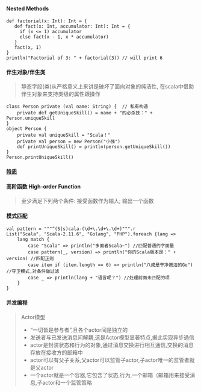 #### Nested Methods

```
def factorial(x: Int): Int = {
   def fact(x: Int, accumulator: Int): Int = {
     if (x <= 1) accumulator
     else fact(x - 1, x * accumulator)
   }  
   fact(x, 1)
}
println("Factorial of 3: " + factorial(3)) // will print 6
```

#### 伴生对象/伴生类 

> 静态字段(类)从严格意义上来讲是破坏了面向对象的纯洁性, 在scala中借助伴生对象来支持类级的属性跟操作

```
class Person private (val name: String) {  // 私有构造
    private def getUniqueSkill() = name + "的必杀技：" + Person.uniqueSkill
}
object Person {
    private val uniqueSkill = "Scala！"
    private val person = new Person("小强")
    def printUniqueSkill() = println(person.getUniqueSkill())
}
Person.printUniqueSkill()
```

#### [特质](trait.md) 

#### 高阶函数 High-order Function

> 至少满足下列两个条件: 接受函数作为输入; 输出一个函数 

#### 模式匹配

```
val pattern = """^(S|s)cala-(\d+\.\d+\.\d+)""".r
List("Scala", "Scala-2.11.6", "Golang", "PHP").foreach {lang =>
    lang match {
        case "Scala" => println("多面者Scala~") //匹配普通的字面量
        case pattern(_, version) => println("你的Scala版本是：" + version) //匹配正则
        case item if (item.length == 6) => println("八成是干净简洁的Go") //守卫模式,对条件做过滤
        case _ => println(lang + "语言呢？") //处理前面未匹配的项
    }
}
```

#### 并发编程 

> Actor模型
>
> * “一切皆是参与者”,且各个actor间是独立的
> * 发送者与已发送消息间解耦,这是Actor模型显著特点,据此实现异步通信
> * actor是封装状态和行为的对象,通过消息交换进行相互通信,交换的消息存放在接收方的邮箱中
> * actor可以有父子关系,父actor可以监管子actor,子actor唯一的监管者就是父actor
> * 一个actor就是一个容器,它包含了状态,行为,一个邮箱（邮箱用来接受消息,子actor和一个监管策略